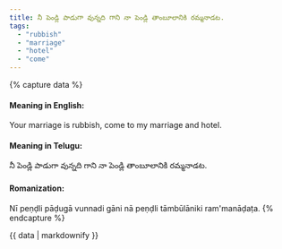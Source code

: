 ```yaml
---
title: నీ పెండ్లి పాడుగా వున్నది గాని నా పెండ్లి తాంబూలానికి రమ్మనాడట.
tags:
  - "rubbish"
  - "marriage"
  - "hotel"
  - "come"
---
```


{% capture data %}
#### Meaning in English:
Your marriage is rubbish, come to my marriage and hotel.

#### Meaning in Telugu:
నీ పెండ్లి పాడుగా వున్నది గాని నా పెండ్లి తాంబూలానికి రమ్మనాడట.

#### Romanization:
Nī peṇḍli pāḍugā vunnadi gāni nā peṇḍli tāmbūlāniki ram'manāḍaṭa.
{% endcapture %}

{{ data | markdownify }}

